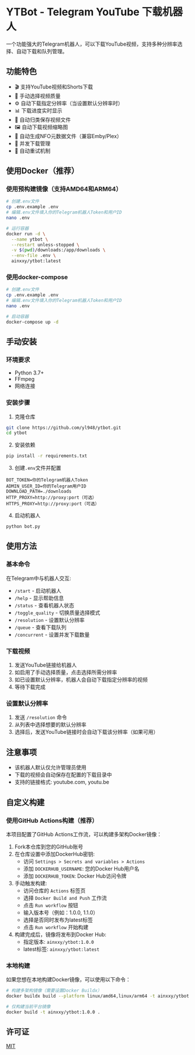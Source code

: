 # YTBot - Telegram YouTube 下载机器人

一个功能强大的Telegram机器人，可以下载YouTube视频，支持多种分辨率选择、自动下载和队列管理。

## 功能特色

- 🎬 支持YouTube视频和Shorts下载
- 🎯 手动选择视频质量
- ⚙️ 自动下载指定分辨率（当设置默认分辨率时）
- 📊 下载进度实时显示
- 📁 自动归类保存视频文件
- 🖼️ 自动下载视频缩略图
- 📝 自动生成NFO元数据文件（兼容Emby/Plex）
- 🔄 并发下载管理
- 🔄 自动重试机制

## 使用Docker（推荐）

### 使用预构建镜像（支持AMD64和ARM64）

```bash
# 创建.env文件
cp .env.example .env
# 编辑.env文件填入你的Telegram机器人Token和用户ID
nano .env

# 运行容器
docker run -d \
  --name ytbot \
  --restart unless-stopped \
  -v $(pwd)/downloads:/app/downloads \
  --env-file .env \
  ainxxy/ytbot:latest
```

### 使用docker-compose

```bash
# 创建.env文件
cp .env.example .env
# 编辑.env文件填入你的Telegram机器人Token和用户ID
nano .env

# 启动容器
docker-compose up -d
```

## 手动安装

### 环境要求

- Python 3.7+
- FFmpeg
- 网络连接

### 安装步骤

1. 克隆仓库
```bash
git clone https://github.com/yl948/ytbot.git
cd ytbot
```

2. 安装依赖
```bash
pip install -r requirements.txt
```

3. 创建`.env`文件并配置
```
BOT_TOKEN=你的Telegram机器人Token
ADMIN_USER_ID=你的Telegram用户ID
DOWNLOAD_PATH=./downloads
HTTP_PROXY=http://proxy:port（可选）
HTTPS_PROXY=http://proxy:port（可选）
```

4. 启动机器人
```bash
python bot.py
```

## 使用方法

### 基本命令

在Telegram中与机器人交互:
- `/start` - 启动机器人
- `/help` - 显示帮助信息
- `/status` - 查看机器人状态
- `/toggle_quality` - 切换质量选择模式
- `/resolution` - 设置默认分辨率
- `/queue` - 查看下载队列
- `/concurrent` - 设置并发下载数量

### 下载视频

1. 发送YouTube链接给机器人
2. 如启用了手动选择质量，点击选择所需分辨率
3. 如已设置默认分辨率，机器人会自动下载指定分辨率的视频
4. 等待下载完成

### 设置默认分辨率

1. 发送 `/resolution` 命令
2. 从列表中选择想要的默认分辨率
3. 选择后，发送YouTube链接时会自动下载该分辨率（如果可用）

## 注意事项

- 该机器人默认仅允许管理员使用
- 下载的视频会自动保存在配置的下载目录中
- 支持的链接格式: youtube.com, youtu.be

## 自定义构建

### 使用GitHub Actions构建（推荐）

本项目配置了GitHub Actions工作流，可以构建多架构Docker镜像：

1. Fork本仓库到您的GitHub账号
2. 在仓库设置中添加DockerHub密钥:
   - 访问 `Settings > Secrets and variables > Actions`
   - 添加 `DOCKERHUB_USERNAME`: 您的Docker Hub用户名
   - 添加 `DOCKERHUB_TOKEN`: Docker Hub访问令牌
3. 手动触发构建:
   - 访问仓库的 `Actions` 标签页
   - 选择 `Docker Build and Push` 工作流
   - 点击 `Run workflow` 按钮
   - 输入版本号（例如：1.0.0, 1.1.0）
   - 选择是否同时发布为latest标签
   - 点击 `Run workflow` 开始构建
4. 构建完成后，镜像将发布到Docker Hub:
   - 指定版本: `ainxxy/ytbot:1.0.0`
   - latest标签: `ainxxy/ytbot:latest`

### 本地构建

如果您想在本地构建Docker镜像，可以使用以下命令：

```bash
# 构建多架构镜像（需要设置Docker Buildx）
docker buildx build --platform linux/amd64,linux/arm64 -t ainxxy/ytbot:1.0.0 .

# 仅构建当前平台镜像
docker build -t ainxxy/ytbot:1.0.0 .
```

## 许可证

[MIT](LICENSE)